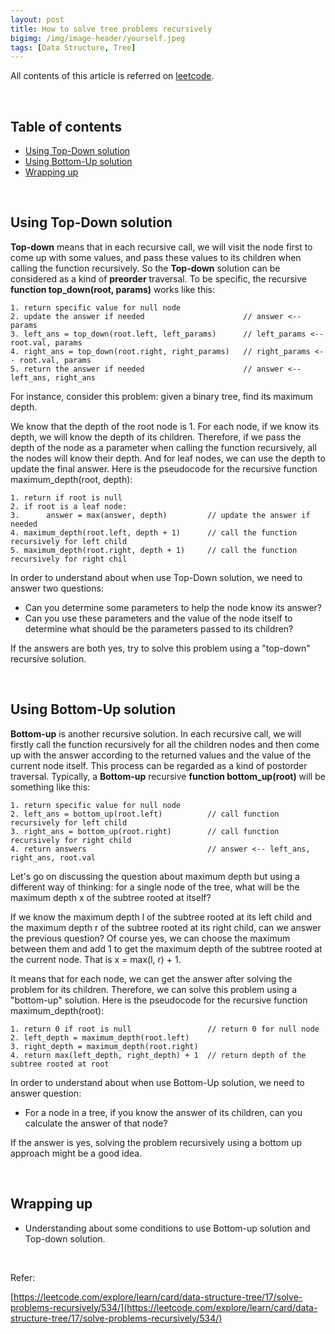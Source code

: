 ```yaml
---
layout: post
title: How to solve tree problems recursively
bigimg: /img/image-header/yourself.jpeg
tags: [Data Structure, Tree]
---
```


All contents of this article is referred on [leetcode](https://leetcode.com/explore/learn/card/data-structure-tree/17/solve-problems-recursively/534/).

<br>

## Table of contents
- [Using Top-Down solution](#using-top-down-solution)
- [Using Bottom-Up solution](#using-bottom-up-solution)
- [Wrapping up](#wrapping-up)


<br>

## Using Top-Down solution

**Top-down** means that in each recursive call, we will visit the node first to come up with some values, and pass these values to its children when calling the function recursively. So the **Top-down** solution can be considered as a kind of **preorder** traversal. To be specific, the recursive **function top_down(root, params)** works like this:

```
1. return specific value for null node
2. update the answer if needed                      // answer <-- params
3. left_ans = top_down(root.left, left_params)      // left_params <-- root.val, params
4. right_ans = top_down(root.right, right_params)   // right_params <-- root.val, params 
5. return the answer if needed                      // answer <-- left_ans, right_ans
```

For instance, consider this problem: given a binary tree, find its maximum depth.

We know that the depth of the root node is 1. For each node, if we know its depth, we will know the depth of its children. Therefore, if we pass the depth of the node as a parameter when calling the function recursively, all the nodes will know their depth. And for leaf nodes, we can use the depth to update the final answer. Here is the pseudocode for the recursive function maximum_depth(root, depth):

```
1. return if root is null
2. if root is a leaf node:
3.      answer = max(answer, depth)         // update the answer if needed
4. maximum_depth(root.left, depth + 1)      // call the function recursively for left child
5. maximum_depth(root.right, depth + 1)     // call the function recursively for right chil
```

In order to understand about when use Top-Down solution, we need to answer two questions:
- Can you determine some parameters to help the node know its answer?
- Can you use these parameters and the value of the node itself to determine what should be the parameters passed to its children?

If the answers are both yes, try to solve this problem using a "top-down" recursive solution.

<br>

## Using Bottom-Up solution

**Bottom-up** is another recursive solution. In each recursive call, we will firstly call the function recursively for all the children nodes and then come up with the answer according to the returned values and the value of the current node itself. This process can be regarded as a kind of postorder traversal. Typically, a **Bottom-up** recursive **function bottom_up(root)** will be something like this:

```
1. return specific value for null node
2. left_ans = bottom_up(root.left)          // call function recursively for left child
3. right_ans = bottom_up(root.right)        // call function recursively for right child
4. return answers                           // answer <-- left_ans, right_ans, root.val
```

Let's go on discussing the question about maximum depth but using a different way of thinking: for a single node of the tree, what will be the maximum depth x of the subtree rooted at itself?

If we know the maximum depth l of the subtree rooted at its left child and the maximum depth r of the subtree rooted at its right child, can we answer the previous question? Of course yes, we can choose the maximum between them and add 1 to get the maximum depth of the subtree rooted at the current node. That is x = max(l, r) + 1.

It means that for each node, we can get the answer after solving the problem for its children. Therefore, we can solve this problem using a "bottom-up" solution. Here is the pseudocode for the recursive function maximum_depth(root):

```
1. return 0 if root is null                 // return 0 for null node
2. left_depth = maximum_depth(root.left)
3. right_depth = maximum_depth(root.right)
4. return max(left_depth, right_depth) + 1  // return depth of the subtree rooted at root
```

In order to understand about when use Bottom-Up solution, we need to answer question:
- For a node in a tree, if you know the answer of its children, can you calculate the answer of that node?

If the answer is yes, solving the problem recursively using a bottom up approach might be a good idea.


<br>

## Wrapping up

- Understanding about some conditions to use Bottom-up solution and Top-down solution.


<br>

Refer:

[https://leetcode.com/explore/learn/card/data-structure-tree/17/solve-problems-recursively/534/](https://leetcode.com/explore/learn/card/data-structure-tree/17/solve-problems-recursively/534/)